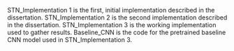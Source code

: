 STN_Implementation 1 is the first, initial implementation described in the dissertation.
STN_Implementation 2 is the second implementation described in the dissertation.
STN_Implementation 3 is the working implementation used to gather results.
Baseline_CNN is the code for the pretrained baseline CNN model used in STN_Implementation 3.
